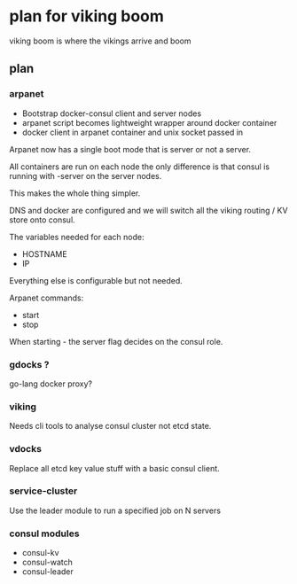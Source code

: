 # plan for viking boom

viking boom is where the vikings arrive and boom

## plan

### arpanet

 * Bootstrap docker-consul client and server nodes
 * arpanet script becomes lightweight wrapper around docker container
 * docker client in arpanet container and unix socket passed in

Arpanet now has a single boot mode that is server or not a server.

All containers are run on each node the only difference is that consul is running with -server on the server nodes.

This makes the whole thing simpler.

DNS and docker are configured and we will switch all the viking routing / KV store onto consul.

The variables needed for each node:

 * HOSTNAME
 * IP

Everything else is configurable but not needed.

Arpanet commands:

 * start
 * stop

When starting - the server flag decides on the consul role.

### gdocks ?

go-lang docker proxy?

### viking

Needs cli tools to analyse consul cluster not etcd state.

### vdocks

Replace all etcd key value stuff with a basic consul client.

### service-cluster

Use the leader module to run a specified job on N servers

### consul modules

 * consul-kv
 * consul-watch
 * consul-leader



